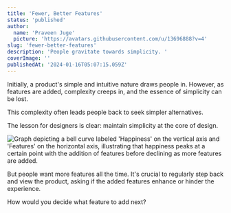 ```yaml
---
title: 'Fewer, Better Features'
status: 'published'
author:
  name: 'Praveen Juge'
  picture: 'https://avatars.githubusercontent.com/u/13696888?v=4'
slug: 'fewer-better-features'
description: 'People gravitate towards simplicity. '
coverImage: ''
publishedAt: '2024-01-16T05:07:15.059Z'
---
```


Initially, a product's simple and intuitive nature draws people in. However, as features are added, complexity creeps in, and the essence of simplicity can be lost. 

This complexity often leads people back to seek simpler alternatives. 

The lesson for designers is clear: maintain simplicity at the core of design.

![Graph depicting a bell curve labeled 'Happiness' on the vertical axis and 'Features' on the horizontal axis, illustrating that happiness peaks at a certain point with the addition of features before declining as more features are added.](/images/cleanshot-2024-01-16-at-10.41.43-2x-kyMD.png)

But people want more features all the time. It's crucial to regularly step back and view the product, asking if the added features enhance or hinder the experience.

How would you decide what feature to add next?